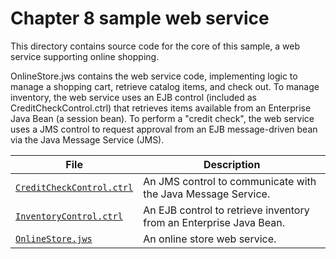 # Chapter 8 sample web service

This directory contains source code for the core of this sample, a web service supporting online shopping.

OnlineStore.jws contains the web service code, implementing logic to manage a shopping cart, retrieve catalog items, and check out. To manage inventory, the web service uses an EJB control (included as CreditCheckControl.ctrl) that retrieves items available from an Enterprise Java Bean (a session bean). To perform a "credit check", the web service uses a JMS control to request approval from an EJB message-driven bean via the Java Message Service (JMS).

| File | Description |
| --------- | ----------- |
| [`CreditCheckControl.ctrl`](CreditCheckControl.ctrl) | An JMS control to communicate with the Java Message Service. |
| [`InventoryControl.ctrl`](InventoryControl.ctrl) | An EJB control to retrieve inventory from an Enterprise Java Bean. |
| [`OnlineStore.jws`](OnlineStore.jws) | An online store web service. |
